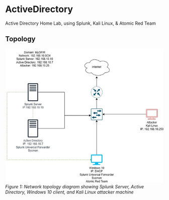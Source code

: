 # ActiveDirectory
Active Directory Home Lab, using Splunk, Kali Linux, &amp; Atomic Red Team
## Topology 
![Network Topology](Topology.jpg)
*Figure 1: Network topology diagram showing Splunk Server, Active Directory, Windows 10 client, and Kali Linux attacker machine*

